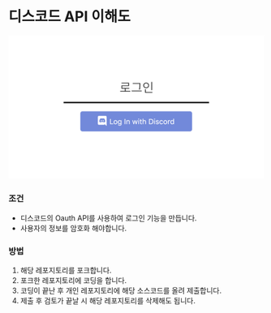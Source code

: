 # 디스코드 API 이해도

![image](https://github.com/team-int/interview_task/raw/backend/img/oauth.png)

### 조건

*   디스코드의 Oauth API를 사용하여 로그인 기능을 만듭니다.
*   사용자의 정보를 암호화 해야합니다.

### 방법

1.  해당 레포지토리를 포크합니다.
2.  포크한 레포지토리에 코딩을 합니다.
3.  코딩이 끝난 후 개인 레포지토리에 해당 소스코드를 올려 제출합니다.
4.  제출 후 검토가 끝날 시 해당 레포지토리를 삭제해도 됩니다.
